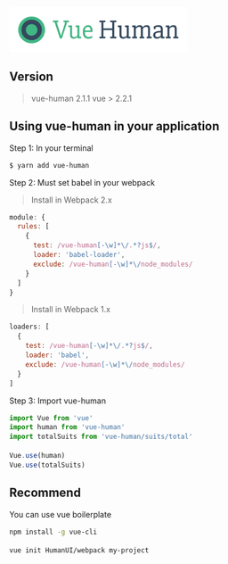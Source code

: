 <p><img width="320" src="docs/vue-human.jpg"></p>

## Version

> vue-human 2.1.1
> vue > 2.2.1

## Using vue-human in your application

Step 1: In your terminal

``` bash
$ yarn add vue-human
```

Step 2: Must set babel in your webpack

> Install in Webpack 2.x

``` javascript
module: {
  rules: [
    {
      test: /vue-human[-\w]*\/.*?js$/,
      loader: 'babel-loader',
      exclude: /vue-human[-\w]*\/node_modules/
    }
  ]
}
```

> Install in Webpack 1.x

``` javascript
loaders: [
  {
    test: /vue-human[-\w]*\/.*?js$/,
    loader: 'babel',
    exclude: /vue-human[-\w]*\/node_modules/
  }
]
```

Step 3: Import vue-human

``` javascript
import Vue from 'vue'
import human from 'vue-human'
import totalSuits from 'vue-human/suits/total'

Vue.use(human)
Vue.use(totalSuits)
```

## Recommend

You can use vue boilerplate

``` bash
npm install -g vue-cli

vue init HumanUI/webpack my-project
```
